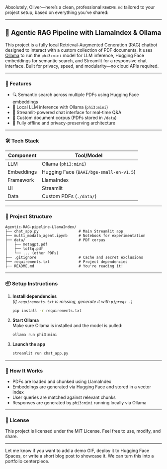 Absolutely, Oliver—here’s a clean, professional `README.md` tailored to your project setup, based on everything you've shared:

---

## 🧠 Agentic RAG Pipeline with LlamaIndex & Ollama

This project is a fully local Retrieval-Augmented Generation (RAG) chatbot designed to interact with a custom collection of PDF documents. It uses [Ollama](https://ollama.com/) to run the `phi3:mini` model for LLM inference, Hugging Face embeddings for semantic search, and Streamlit for a responsive chat interface. Built for privacy, speed, and modularity—no cloud APIs required.

---

### 🚀 Features

- 🔍 Semantic search across multiple PDFs using Hugging Face embeddings  
- 🧠 Local LLM inference with Ollama (`phi3:mini`)  
- 💬 Streamlit-powered chat interface for real-time Q&A  
- 📄 Custom document corpus (PDFs stored in `/data`)  
- 🔐 Fully offline and privacy-preserving architecture

---

### 🛠️ Tech Stack

| Component       | Tool/Model                        |
|----------------|-----------------------------------|
| LLM             | Ollama (`phi3:mini`)              |
| Embeddings      | Hugging Face (`BAAI/bge-small-en-v1.5`) |
| Framework       | LlamaIndex                        |
| UI              | Streamlit                         |
| Data            | Custom PDFs (`./data/`)           |

---

### 📁 Project Structure

```
Agentic-RAG-pipeline-LlamaIndex/
├── chat_app.py                  # Main Streamlit app
├── multi_modala_agent.ipynb     # Notebook for experimentation
├── data/                        # PDF corpus
│   ├── metagpt.pdf
│   ├── loftq.pdf
│   └── ... (other PDFs)
├── .gitignore                   # Cache and secret exclusions
├── requirements.txt             # Project dependencies
├── README.md                    # You're reading it!
```

---

### 📦 Setup Instructions

1. **Install dependencies**  
   *(If `requirements.txt` is missing, generate it with `pipreqs .`)*  
   ```bash
   pip install -r requirements.txt
   ```

2. **Start Ollama**  
   Make sure Ollama is installed and the model is pulled:
   ```bash
   ollama run phi3:mini
   ```

3. **Launch the app**  
   ```bash
   streamlit run chat_app.py
   ```

---

### 🧠 How It Works

- PDFs are loaded and chunked using LlamaIndex  
- Embeddings are generated via Hugging Face and stored in a vector index  
- User queries are matched against relevant chunks  
- Responses are generated by `phi3:mini` running locally via Ollama

---

### 📄 License

This project is licensed under the MIT License. Feel free to use, modify, and share.

---

Let me know if you want to add a demo GIF, deploy it to Hugging Face Spaces, or write a short blog post to showcase it. We can turn this into a portfolio centerpiece.
